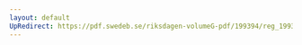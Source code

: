 ```yaml
---
layout: default
UpRedirect: https://pdf.swedeb.se/riksdagen-volumeG-pdf/199394/reg_199394/reg_199394_0006.pdf
---
```

